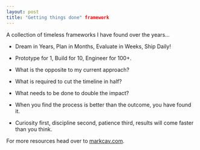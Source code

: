 ```yaml
---
layout: post
title: "Getting things done" framework
---
```


A collection of timeless frameworks I have found over the years…


* Dream in Years, Plan in Months, Evaluate in Weeks, Ship Daily!

* Prototype for 1, Build for 10, Engineer for 100+.
* What is the opposite to my current approach?
* What is required to cut the timeline in half?
* What needs to be done to double the impact?
* When you find the process is better than the outcome, you have found it.
* Curiosity first, discipline second, patience third, results will come faster than you think.

For more resources head over to [markcav.com](http://markcav.com).

